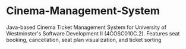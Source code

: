 # Cinema-Management-System
Java-based Cinema Ticket Management System for University of Westminster's Software Development II (4COSC010C.2). Features seat booking, cancellation, seat plan visualization, and ticket sorting
